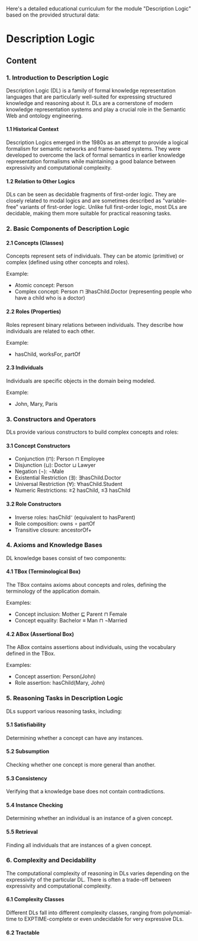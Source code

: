 Here's a detailed educational curriculum for the module "Description Logic" based on the provided structural data:

# Description Logic

## Content

### 1. Introduction to Description Logic

Description Logic (DL) is a family of formal knowledge representation languages that are particularly well-suited for expressing structured knowledge and reasoning about it. DLs are a cornerstone of modern knowledge representation systems and play a crucial role in the Semantic Web and ontology engineering.

#### 1.1 Historical Context

Description Logics emerged in the 1980s as an attempt to provide a logical formalism for semantic networks and frame-based systems. They were developed to overcome the lack of formal semantics in earlier knowledge representation formalisms while maintaining a good balance between expressivity and computational complexity.

#### 1.2 Relation to Other Logics

DLs can be seen as decidable fragments of first-order logic. They are closely related to modal logics and are sometimes described as "variable-free" variants of first-order logic. Unlike full first-order logic, most DLs are decidable, making them more suitable for practical reasoning tasks.

### 2. Basic Components of Description Logic

#### 2.1 Concepts (Classes)

Concepts represent sets of individuals. They can be atomic (primitive) or complex (defined using other concepts and roles).

Example:
- Atomic concept: Person
- Complex concept: Person ⊓ ∃hasChild.Doctor (representing people who have a child who is a doctor)

#### 2.2 Roles (Properties)

Roles represent binary relations between individuals. They describe how individuals are related to each other.

Example:
- hasChild, worksFor, partOf

#### 2.3 Individuals

Individuals are specific objects in the domain being modeled.

Example:
- John, Mary, Paris

### 3. Constructors and Operators

DLs provide various constructors to build complex concepts and roles:

#### 3.1 Concept Constructors

- Conjunction (⊓): Person ⊓ Employee
- Disjunction (⊔): Doctor ⊔ Lawyer
- Negation (¬): ¬Male
- Existential Restriction (∃): ∃hasChild.Doctor
- Universal Restriction (∀): ∀hasChild.Student
- Numeric Restrictions: ≥2 hasChild, ≤3 hasChild

#### 3.2 Role Constructors

- Inverse roles: hasChild⁻ (equivalent to hasParent)
- Role composition: owns ∘ partOf
- Transitive closure: ancestorOf+

### 4. Axioms and Knowledge Bases

DL knowledge bases consist of two components:

#### 4.1 TBox (Terminological Box)

The TBox contains axioms about concepts and roles, defining the terminology of the application domain.

Examples:
- Concept inclusion: Mother ⊑ Parent ⊓ Female
- Concept equality: Bachelor ≡ Man ⊓ ¬Married

#### 4.2 ABox (Assertional Box)

The ABox contains assertions about individuals, using the vocabulary defined in the TBox.

Examples:
- Concept assertion: Person(John)
- Role assertion: hasChild(Mary, John)

### 5. Reasoning Tasks in Description Logic

DLs support various reasoning tasks, including:

#### 5.1 Satisfiability

Determining whether a concept can have any instances.

#### 5.2 Subsumption

Checking whether one concept is more general than another.

#### 5.3 Consistency

Verifying that a knowledge base does not contain contradictions.

#### 5.4 Instance Checking

Determining whether an individual is an instance of a given concept.

#### 5.5 Retrieval

Finding all individuals that are instances of a given concept.

### 6. Complexity and Decidability

The computational complexity of reasoning in DLs varies depending on the expressivity of the particular DL. There is often a trade-off between expressivity and computational complexity.

#### 6.1 Complexity Classes

Different DLs fall into different complexity classes, ranging from polynomial-time to EXPTIME-complete or even undecidable for very expressive DLs.

#### 6.2 Tractable